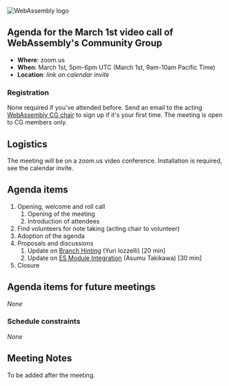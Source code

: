 ![WebAssembly logo](/images/WebAssembly.png)

## Agenda for the March 1st video call of WebAssembly's Community Group

- **Where**: zoom.us
- **When**: March 1st, 5pm-6pm UTC (March 1st, 9am-10am Pacific Time)
- **Location**: *link on calendar invite*

### Registration

None required if you've attended before. Send an email to the acting [WebAssembly CG chair](mailto:webassembly-cg-chair@chromium.org)
to sign up if it's your first time. The meeting is open to CG members only.

## Logistics

The meeting will be on a zoom.us video conference.
Installation is required, see the calendar invite.

## Agenda items

1. Opening, welcome and roll call
    1. Opening of the meeting
    1. Introduction of attendees
1. Find volunteers for note taking (acting chair to volunteer)
1. Adoption of the agenda
1. Proposals and discussions
    1. Update on [Branch Hinting](https://github.com/WebAssembly/branch-hinting) (Yuri Iozzelli) [20 min] 
    1. Update on [ES Module Integration](https://github.com/WebAssembly/esm-integration) (Asumu Takikawa) [30 min]
1. Closure

## Agenda items for future meetings

*None*

### Schedule constraints

*None*

## Meeting Notes

To be added after the meeting.

